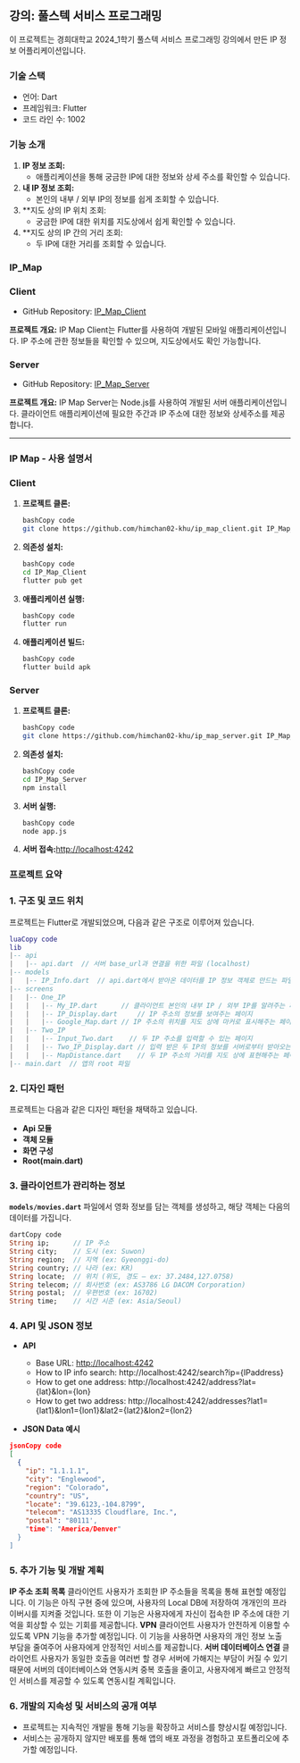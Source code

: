 ## 강의: 풀스텍 서비스 프로그래밍

이 프로젝트는 경희대학교 2024_1학기 풀스텍 서비스 프로그래밍 강의에서 만든 IP 정보 어플리케이션입니다.
### 기술 스택
  - 언어: Dart
  - 프레임워크: Flutter
  - 코드 라인 수: 1002
### 
### **기능 소개**

1. **IP 정보 조회:**
    - 애플리케이션을 통해 궁금한 IP에 대한 정보와 상세 주소를 확인할 수 있습니다.
2. **내 IP 정보 조회:**
    - 본인의 내부 / 외부 IP의 정보를 쉽게 조회할 수 있습니다.
3. **지도 상의 IP 위치 조회:
    - 궁금한 IP에 대한 위치를 지도상에서 쉽게 확인할 수 있습니다.
4. **지도 상의 IP 간의 거리 조회:
    - 두 IP에 대한 거리를 조회할 수 있습니다.

### **IP_Map**

### Client

- GitHub Repository: [IP_Map_Client](https://github.com/himchan02-khu/ip_map_client.git)

**프로젝트 개요:**
IP Map Client는 Flutter를 사용하여 개발된 모바일 애플리케이션입니다. IP 주소에 관한 정보들을 확인할 수 있으며, 지도상에서도 확인 가능합니다.

### Server

- GitHub Repository: [IP_Map_Server](https://github.com/himchan02-khu/ip_map_server.git)

**프로젝트 개요:**
IP Map Server는 Node.js를 사용하여 개발된 서버 애플리케이션입니다. 클라이언트 애플리케이션에 필요한 주간과 IP 주소에 대한 정보와 상세주소를 제공합니다.

---

### **IP Map - 사용 설명서**

### Client

1. **프로젝트 클론:**
    
    ```bash
    bashCopy code
    git clone https://github.com/himchan02-khu/ip_map_client.git IP_Map_Client
    
    ```
    
2. **의존성 설치:**
    
    ```bash
    bashCopy code
    cd IP_Map_Client
    flutter pub get
    
    ```
    
3. **애플리케이션 실행:**
    
    ```bash
    bashCopy code
    flutter run
    
    ```
    
4. **애플리케이션 빌드:**
    
    ```bash
    bashCopy code
    flutter build apk
    
    ```
    

### Server

1. **프로젝트 클론:**
    
    ```bash
    bashCopy code
    git clone https://github.com/himchan02-khu/ip_map_server.git IP_Map_Server
    
    ```
    
2. **의존성 설치:**
    
    ```bash
    bashCopy code
    cd IP_Map_Server
    npm install
    
    ```
    
3. **서버 실행:**
    
    ```bash
    bashCopy code
    node app.js
    
    ```
    
4. **서버 접속:**[http://localhost:4242](http://localhost:4242/)

### **프로젝트 요약**

### 1. 구조 및 코드 위치

프로젝트는 Flutter로 개발되었으며, 다음과 같은 구조로 이루어져 있습니다.

```lua
luaCopy code
lib
|-- api
|   |-- api.dart  // 서버 base_url과 연결을 위한 파일 (localhost)
|-- models
|   |-- IP_Info.dart  // api.dart에서 받아온 데이터를 IP 정보 객체로 만드는 파일
|-- screens
|   |-- One_IP
|   |   |-- My_IP.dart		// 클라이언트 본인의 내부 IP / 외부 IP를 알려주는 페이지
|   |   |-- IP_Display.dart		// IP 주소의 정보를 보여주는 페이지
|   |   |-- Google_Map.dart	// IP 주소의 위치를 지도 상에 마커로 표시해주는 페이지
|   |-- Two_IP
|   |   |-- Input_Two.dart    // 두 IP 주소를 입력할 수 있는 페이지
|   |   |-- Two_IP_Display.dart	// 입력 받은 두 IP의 정보를 서버로부터 받아오는 페이지
|   |   |-- MapDistance.dart	// 두 IP 주소의 거리를 지도 상에 표현해주는 페이지
|-- main.dart  // 앱의 root 파일

```

### 2. 디자인 패턴

프로젝트는 다음과 같은 디자인 패턴을 채택하고 있습니다.

- **Api 모듈**
- **객체 모듈**
- **화면 구성**
- **Root(main.dart)**

### 3. 클라이언트가 관리하는 정보

**`models/movies.dart`** 파일에서 영화 정보를 담는 객체를 생성하고, 해당 객체는 다음의 데이터를 가집니다.

```dart
dartCopy code
String ip;		// IP 주소
String city;	// 도시 (ex: Suwon)
String region;	// 지역 (ex: Gyeonggi-do)
String country;	// 나라 (ex: KR)
String locate;	// 위치 (위도, 경도 – ex: 37.2484,127.0758)
String telecom;	// 회사번호 (ex: AS3786 LG DACOM Corporation)
String postal;	// 우편번호 (ex: 16702)
String time;	// 시간 시준 (ex: Asia/Seoul)

```

### 4. API 및 JSON 정보

- **API**
    - Base URL: [http://localhost:4242](http://localhost:4242/)
    - How to IP info search: http://localhost:4242/search?ip={IPaddress}
    - How to get one address: http://localhost:4242/address?lat={lat}&lon={lon}
    - How to get two address: http://localhost:4242/addresses?lat1={lat1}&lon1={lon1}&lat2={lat2}&lon2={lon2}

- **JSON Data 예시**

```json
jsonCopy code
[
  {
    "ip": "1.1.1.1",
    "city": "Englewood",
    "region": "Colorado",
    "country": "US",
    "locate": "39.6123,-104.8799",
    "telecom": "AS13335 Cloudflare, Inc.",
    "postal": "80111',
    "time": "America/Denver"
  }
]

```

### 5. 추가 기능 및 개발 계획

**IP 주소 조회 목록**
클라이언트 사용자가 조회한 IP 주소들을 목록을 통해 표현할 예정입니다. 이 기능은 아직 구현 중에 있으며, 사용자의 Local DB에 저장하여 개개인의 프라이버시를 지켜줄 것입니다. 또한 이 기능은 사용자에게 자신이 접속한 IP 주소에 대한 기억을 회상할 수 있는 기회를 제공합니다.
**VPN**
클라이언트 사용자가 안전하게 이용할 수 있도록 VPN 기능을 추가할 예정입니다. 이 기능을 사용하면 사용자의 개인 정보 노출 부담을 줄여주어 사용자에게 안정적인 서비스를 제공합니다.
**서버 데이터베이스 연결**
클라이언트 사용자가 동일한 호출을 여러번 할 경우 서버에 가해지는 부담이 커질 수 있기 때문에 서버의 데이터베이스와 연동시켜 중복 호출을 줄이고, 사용자에게 빠르고 안정적인 서비스를 제공할 수 있도록 연동시킬 계획입니다.


### 6. 개발의 지속성 및 서비스의 공개 여부

- 프로젝트는 지속적인 개발을 통해 기능을 확장하고 서비스를 향상시킬 예정입니다.
- 서비스는 공개하지 않지만 배포를 통해 앱의 배포 과정을 경험하고 포트폴리오에 추가할 예정입니다.
